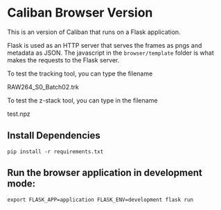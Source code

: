 # Caliban Browser Version


This is an version of Caliban that runs on a Flask application.

Flask is used as an HTTP server that serves the frames as pngs and metadata
as JSON. The javascript in the `browser/template` folder is what makes the
requests to the Flask server.

To test the tracking tool, you can type the filename

RAW264_S0_Batch02.trk

To test the z-stack tool, you can type in the filename

test.npz

## Install Dependencies
`pip install -r requirements.txt`

## Run the browser application in development mode:
`export FLASK_APP=application FLASK_ENV=development flask run`




